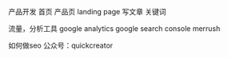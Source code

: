 产品开发
首页
产品页
landing page
写文章
关键词

流量，分析工具
google analytics
google search console
merrush



如何做seo
公众号：quickcreator

